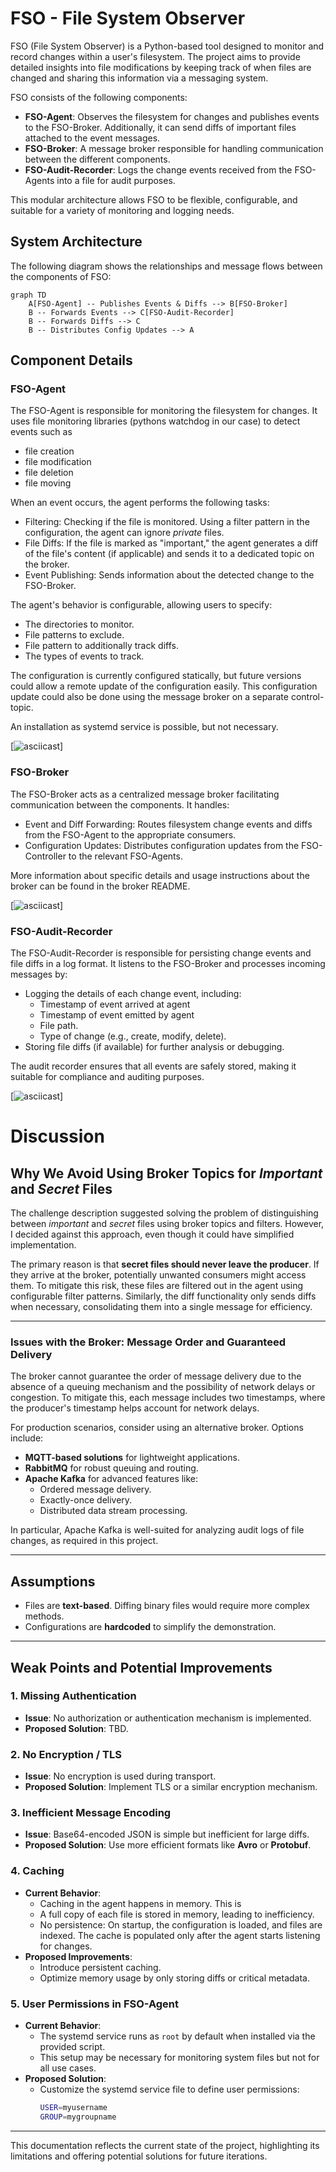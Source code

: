 # FSO - File System Observer

FSO (File System Observer) is a Python-based tool designed to monitor and record changes within a user's filesystem. The project aims to provide detailed insights into file modifications by keeping track of when files are changed and sharing this information via a messaging system.

FSO consists of the following components:
- **FSO-Agent**: Observes the filesystem for changes and publishes events to the FSO-Broker. Additionally, it can send diffs of important files attached to the event messages.
- **FSO-Broker**: A message broker responsible for handling communication between the different components.
- **FSO-Audit-Recorder**: Logs the change events received from the FSO-Agents into a file for audit purposes.

This modular architecture allows FSO to be flexible, configurable, and suitable for a variety of monitoring and logging needs.

## System Architecture

The following diagram shows the relationships and message flows between the components of FSO:

```mermaid
graph TD
    A[FSO-Agent] -- Publishes Events & Diffs --> B[FSO-Broker]
    B -- Forwards Events --> C[FSO-Audit-Recorder]
    B -- Forwards Diffs --> C
    B -- Distributes Config Updates --> A
```


## Component Details

### FSO-Agent

The FSO-Agent is responsible for monitoring the filesystem for changes. It uses file monitoring libraries (pythons watchdog in our case) to detect events such as

- file creation
- file modification
- file deletion
- file moving

When an event occurs, the agent performs the following tasks:

- Filtering: Checking if the file is monitored. Using a filter pattern in the configuration, the agent can ignore _private_ files.
- File Diffs: If the file is marked as "important," the agent generates a diff of the file's content (if applicable) and sends it to a dedicated topic on the broker.
- Event Publishing: Sends information about the detected change to the FSO-Broker.

The agent's behavior is configurable, allowing users to specify:

- The directories to monitor.
- File patterns to exclude.
- File pattern to additionally track diffs.
- The types of events to track.

The configuration is currently configured statically, but future versions could allow a remote update of the configuration easily. This configuration update could also be done using the message broker on a separate control-topic.

An installation as systemd service is possible, but not necessary.

[![asciicast](https://asciinema.org/a/rmFQhvb6gpxfAX6ru3pSVnHKW)]

### FSO-Broker

The FSO-Broker acts as a centralized message broker facilitating communication between the components. It handles:

- Event and Diff Forwarding: Routes filesystem change events and diffs from the FSO-Agent to the appropriate consumers.
- Configuration Updates: Distributes configuration updates from the FSO-Controller to the relevant FSO-Agents.

More information about specific details and usage instructions about the broker can be found in the broker README.


[![asciicast](https://asciinema.org/a/35ENrRRgU9S8zkffnvYoYI5pp)]

### FSO-Audit-Recorder

The FSO-Audit-Recorder is responsible for persisting change events and file diffs in a log format. It listens to the FSO-Broker and processes incoming messages by:

- Logging the details of each change event, including:
    - Timestamp of event arrived at agent
    - Timestamp of event emitted by agent
    - File path.
    - Type of change (e.g., create, modify, delete).
- Storing file diffs (if available) for further analysis or debugging.

The audit recorder ensures that all events are safely stored, making it suitable for compliance and auditing purposes.

[![asciicast](https://asciinema.org/a/MvetaqIClgUjCkygowKkfDfPL)]



# Discussion

## Why We Avoid Using Broker Topics for _Important_ and _Secret_ Files

The challenge description suggested solving the problem of distinguishing between _important_ and _secret_ files using broker topics and filters. However, I decided against this approach, even though it could have simplified implementation.

The primary reason is that **secret files should never leave the producer**. If they arrive at the broker, potentially unwanted consumers might access them. To mitigate this risk, these files are filtered out in the agent using configurable filter patterns. Similarly, the diff functionality only sends diffs when necessary, consolidating them into a single message for efficiency.

---

### Issues with the Broker: Message Order and Guaranteed Delivery

The broker cannot guarantee the order of message delivery due to the absence of a queuing mechanism and the possibility of network delays or congestion. To mitigate this, each message includes two timestamps, where the producer's timestamp helps account for network delays.

For production scenarios, consider using an alternative broker. Options include:

- **MQTT-based solutions** for lightweight applications.
- **RabbitMQ** for robust queuing and routing.
- **Apache Kafka** for advanced features like:
  - Ordered message delivery.
  - Exactly-once delivery.
  - Distributed data stream processing.

In particular, Apache Kafka is well-suited for analyzing audit logs of file changes, as required in this project.

---

## Assumptions

- Files are **text-based**. Diffing binary files would require more complex methods.
- Configurations are **hardcoded** to simplify the demonstration.

---

## Weak Points and Potential Improvements

### 1. **Missing Authentication**
   - **Issue**: No authorization or authentication mechanism is implemented.
   - **Proposed Solution**: TBD.

### 2. **No Encryption / TLS**
   - **Issue**: No encryption is used during transport.
   - **Proposed Solution**: Implement TLS or a similar encryption mechanism.

### 3. **Inefficient Message Encoding**
   - **Issue**: Base64-encoded JSON is simple but inefficient for large diffs.
   - **Proposed Solution**: Use more efficient formats like **Avro** or **Protobuf**.

### 4. **Caching**
   - **Current Behavior**:
     - Caching in the agent happens in memory. This is
     - A full copy of each file is stored in memory, leading to inefficiency.
     - No persistence: On startup, the configuration is loaded, and files are indexed. The cache is populated only after the agent starts listening for changes.
   - **Proposed Improvements**:
     - Introduce persistent caching.
     - Optimize memory usage by only storing diffs or critical metadata.

### 5. **User Permissions in FSO-Agent**
   - **Current Behavior**:
     - The systemd service runs as `root` by default when installed via the provided script.
     - This setup may be necessary for monitoring system files but not for all use cases.
   - **Proposed Solution**:
     - Customize the systemd service file to define user permissions:
       ```bash
       USER=myusername
       GROUP=mygroupname
       ```

---

This documentation reflects the current state of the project, highlighting its limitations and offering potential solutions for future iterations.
